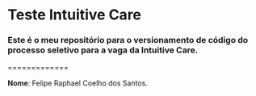 # Teste Intuitive Care
### Este é o meu repositório para o versionamento de código do processo seletivo para a vaga da Intuitive Care.
=============

__Nome__: Felipe Raphael Coelho dos Santos.
